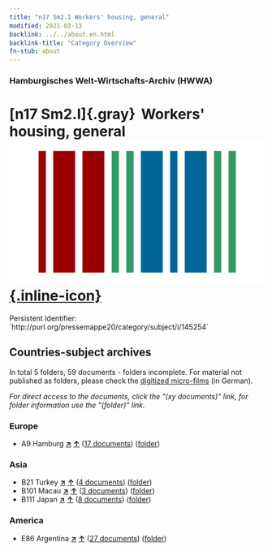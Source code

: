 ```yaml
---
title: "n17 Sm2.I Workers' housing, general"
modified: 2021-03-13
backlink: ../../about.en.html
backlink-title: "Category Overview"
fn-stub: about
---
```


### Hamburgisches Welt-Wirtschafts-Archiv (HWWA)

# [n17 Sm2.I]{.gray}&#8201; Workers' housing, general &#160; [![Wikidata](/images/Wikidata-logo.svg "Wikidata"){.inline-icon}](http://www.wikidata.org/entity/Q104710838)

<div class="hint">Persistent Identifier: `http://purl.org/pressemappe20/category/subject/i/145254`</div>







## Countries-subject archives





In total 5 folders, 59 documents - folders incomplete.
For material not published as folders, please check the [digitized micro-films](/film/h1_sh.de.html) (in German).

_For direct access to the documents, click the "(xy documents)" link, for folder information use the "(folder)" link._



### Europe

- A9 Hamburg [**&nearr;**](../../../geo/i/140905/about.en.html "Hamburg (all folders)") [**&uarr;**](../../../geo/about.en.html#A9 "Country category system") (<a href="https://pm20.zbw.eu/iiifview/folder/sh/140905,145254" title="about: Hamburg : Workers' housing, general" target="_blank">17 documents</a>) ([folder](../../../../folder/sh/1409xx/140905/1452xx/145254/about.en.html))

### Asia

- B21 Turkey [**&nearr;**](../../../geo/i/141111/about.en.html "Turkey (all folders)") [**&uarr;**](../../../geo/about.en.html#B21 "Country category system") (<a href="https://pm20.zbw.eu/iiifview/folder/sh/141111,145254" title="about: Turkey : Workers' housing, general" target="_blank">4 documents</a>) ([folder](../../../../folder/sh/1411xx/141111/1452xx/145254/about.en.html))
- B101 Macau [**&nearr;**](../../../geo/i/141267/about.en.html "Macau (all folders)") [**&uarr;**](../../../geo/about.en.html#B101 "Country category system") (<a href="https://pm20.zbw.eu/iiifview/folder/sh/141267,145254" title="about: Macau : Workers' housing, general" target="_blank">3 documents</a>) ([folder](../../../../folder/sh/1412xx/141267/1452xx/145254/about.en.html))
- B111 Japan [**&nearr;**](../../../geo/i/141272/about.en.html "Japan (all folders)") [**&uarr;**](../../../geo/about.en.html#B111 "Country category system") (<a href="https://pm20.zbw.eu/iiifview/folder/sh/141272,145254" title="about: Japan : Workers' housing, general" target="_blank">8 documents</a>) ([folder](../../../../folder/sh/1412xx/141272/1452xx/145254/about.en.html))

### America

- E86 Argentina [**&nearr;**](../../../geo/i/141692/about.en.html "Argentina (all folders)") [**&uarr;**](../../../geo/about.en.html#E86 "Country category system") (<a href="https://pm20.zbw.eu/iiifview/folder/sh/141692,145254" title="about: Argentina : Workers' housing, general" target="_blank">27 documents</a>) ([folder](../../../../folder/sh/1416xx/141692/1452xx/145254/about.en.html))








